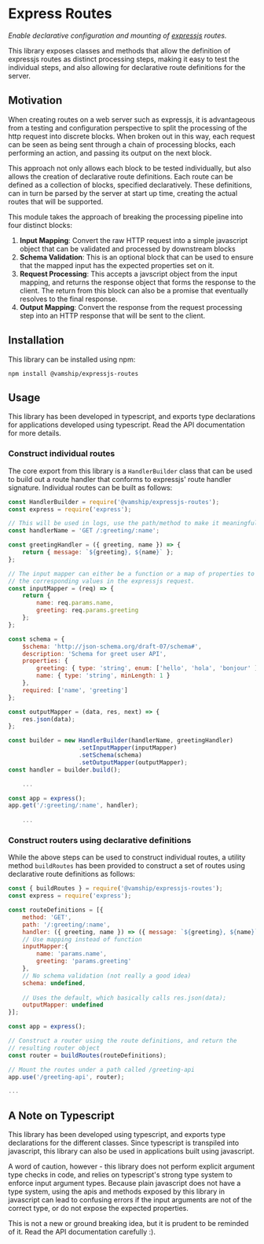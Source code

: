 # Express Routes
_Enable declarative configuration and mounting of
[expressjs](https://expressjs.com) routes._

This library exposes classes and methods that allow the definition of expressjs 
routes as distinct processing steps, making it easy to test the individual steps,
and also allowing for declarative route definitions for the server.

## Motivation
When creating routes on a web server such as expressjs, it is advantageous from
a testing and configuration perspective to split the processing of the http
request into discrete blocks. When broken out in this way, each request can be
seen as being sent through a chain of processing blocks, each performing an
action, and passing its output on the next block.

This approach not only allows each block to be tested individually, but also
allows the creation of declarative route definitions. Each route can be defined
as a collection of blocks, specified declaratively. These definitions, can in
turn be parsed by the server at start up time, creating the actual routes that
will be supported.

This module takes the approach of breaking the processing pipeline into four
distinct blocks:
1. **Input Mapping**: Convert the raw HTTP request into a simple javascript
   object that can be validated and processed by downstream blocks
2. **Schema Validation**: This is an optional block that can be used to ensure
   that the mapped input has the expected properties set on it.
3. **Request Processing**: This accepts a javscript object from the input
   mapping, and returns the response object that forms the response to the
   client. The return from this block can also be a promise that eventually
   resolves to the final response.
4. **Output Mapping**: Convert the response from the request processing step
   into an HTTP response that will be sent to the client.

## Installation

This library can be installed using npm:

```
npm install @vamship/expressjs-routes
```

## Usage

This library has been developed in typescript, and exports type declarations
for applications developed using typescript. Read the API documentation for
more details.

### Construct individual routes

The core export from this library is a `HandlerBuilder` class that can be used
to build out a route handler that conforms to expressjs' route handler
signature. Individual routes can be built as follows:

```javascript
const HandlerBuilder = require('@vamship/expressjs-routes');
const express = require('express');

// This will be used in logs, use the path/method to make it meaningful
const handlerName = 'GET /:greeting/:name';

const greetingHandler = ({ greeting, name }) => {
    return { message: `${greeting}, ${name}` };
};

// The input mapper can either be a function or a map of properties to
// the corresponding values in the expressjs request.
const inputMapper = (req) => {
    return {
        name: req.params.name,
        greeting: req.params.greeting
    };
};

const schema = {
    $schema: 'http://json-schema.org/draft-07/schema#',
    description: 'Schema for greet user API',
    properties: {
        greeting: { type: 'string', enum: ['hello', 'hola', 'bonjour' ] },
        name: { type: 'string', minLength: 1 }
    },
    required: ['name', 'greeting']
};

const outputMapper = (data, res, next) => {
    res.json(data);
};

const builder = new HandlerBuilder(handlerName, greetingHandler)
                    .setInputMapper(inputMapper)
                    .setSchema(schema)
                    .setOutputMapper(outputMapper);
const handler = builder.build();

    ...

const app = express();
app.get('/:greeting/:name', handler);
   
    ...

```

### Construct routers using declarative definitions

While the above steps can be used to construct individual routes, a utility
method `buildRoutes` has been provided to construct a set of routes using
declarative route definitions as follows:

```javascript
const { buildRoutes } = require('@vamship/expressjs-routes');
const express = require('express');

const routeDefinitions = [{
    method: 'GET',
    path: '/:greeting/:name',
    handler: ({ greeting, name }) => ({ message: `${greeting}, ${name}` }),
    // Use mapping instead of function
    inputMapper:{
        name: 'params.name',
        greeting: 'params.greeting'
    },
    // No schema validation (not really a good idea)
    schema: undefined,
    
    // Uses the default, which basically calls res.json(data);
    outputMapper: undefined
}];

const app = express();

// Construct a router using the route definitions, and return the
// resulting router object
const router = buildRoutes(routeDefinitions);

// Mount the routes under a path called /greeting-api
app.use('/greeting-api', router);

...

```

## A Note on Typescript

This library has been developed using typescript, and exports type declarations
for the different classes. Since typescript is transpiled into javascript, this
library can also be used in applications built using javascript.

A word of caution, however - this library does not perform explicit argument
type checks in code, and relies on typescript's strong type system to enforce
input argument types. Because plain javascript does not have a type system,
using the apis and methods exposed by this library in javascript can lead to
confusing errors if the input arguments are not of the correct type, or do not
expose the expected properties.

This is not a new or ground breaking idea, but it is prudent to be reminded of
it. Read the API documentation carefully :).
